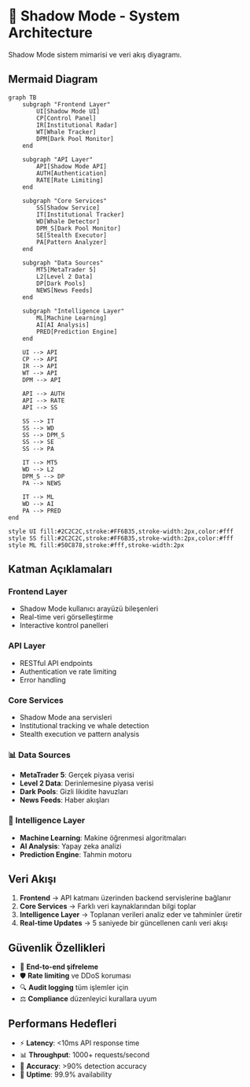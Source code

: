 # 🥷 Shadow Mode - System Architecture

Shadow Mode sistem mimarisi ve veri akış diyagramı.

## Mermaid Diagram

```mermaid
graph TB
    subgraph "Frontend Layer"
        UI[Shadow Mode UI]
        CP[Control Panel]
        IR[Institutional Radar]
        WT[Whale Tracker] 
        DPM[Dark Pool Monitor]
    end
    
    subgraph "API Layer"
        API[Shadow Mode API]
        AUTH[Authentication]
        RATE[Rate Limiting]
    end
    
    subgraph "Core Services"
        SS[Shadow Service]
        IT[Institutional Tracker]
        WD[Whale Detector]
        DPM_S[Dark Pool Monitor]
        SE[Stealth Executor]
        PA[Pattern Analyzer]
    end
    
    subgraph "Data Sources"
        MT5[MetaTrader 5]
        L2[Level 2 Data]
        DP[Dark Pools]
        NEWS[News Feeds]
    end
    
    subgraph "Intelligence Layer"
        ML[Machine Learning]
        AI[AI Analysis]
        PRED[Prediction Engine]
    end
    
    UI --> API
    CP --> API
    IR --> API
    WT --> API
    DPM --> API
    
    API --> AUTH
    API --> RATE
    API --> SS
    
    SS --> IT
    SS --> WD
    SS --> DPM_S
    SS --> SE
    SS --> PA
    
    IT --> MT5
    WD --> L2
    DPM_S --> DP
    PA --> NEWS
    
    IT --> ML
    WD --> AI
    PA --> PRED
end

style UI fill:#2C2C2C,stroke:#FF6B35,stroke-width:2px,color:#fff
style SS fill:#2C2C2C,stroke:#FF6B35,stroke-width:2px,color:#fff
style ML fill:#50C878,stroke:#fff,stroke-width:2px
```

## Katman Açıklamaları

### Frontend Layer
- Shadow Mode kullanıcı arayüzü bileşenleri
- Real-time veri görselleştirme
- Interactive kontrol panelleri

### API Layer  
- RESTful API endpoints
- Authentication ve rate limiting
- Error handling

### Core Services
- Shadow Mode ana servisleri
- Institutional tracking ve whale detection
- Stealth execution ve pattern analysis

### 📊 Data Sources
- **MetaTrader 5**: Gerçek piyasa verisi
- **Level 2 Data**: Derinlemesine piyasa verisi
- **Dark Pools**: Gizli likidite havuzları
- **News Feeds**: Haber akışları

### 🧠 Intelligence Layer
- **Machine Learning**: Makine öğrenmesi algoritmaları
- **AI Analysis**: Yapay zeka analizi
- **Prediction Engine**: Tahmin motoru

## Veri Akışı

1. **Frontend** → API katmanı üzerinden backend servislerine bağlanır
2. **Core Services** → Farklı veri kaynaklarından bilgi toplar
3. **Intelligence Layer** → Toplanan verileri analiz eder ve tahminler üretir
4. **Real-time Updates** → 5 saniyede bir güncellenen canlı veri akışı

## Güvenlik Özellikleri

- 🔐 **End-to-end şifreleme**
- 🛡️ **Rate limiting** ve DDoS koruması
- 🔍 **Audit logging** tüm işlemler için
- ⚖️ **Compliance** düzenleyici kurallara uyum

## Performans Hedefleri

- ⚡ **Latency**: <10ms API response time
- 📊 **Throughput**: 1000+ requests/second
- 🎯 **Accuracy**: >90% detection accuracy
- 🔄 **Uptime**: 99.9% availability 